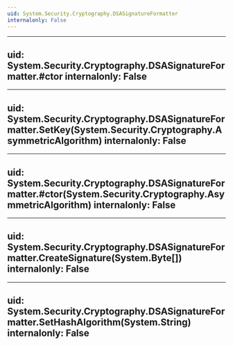 ```yaml
---
uid: System.Security.Cryptography.DSASignatureFormatter
internalonly: False
---
```


---
uid: System.Security.Cryptography.DSASignatureFormatter.#ctor
internalonly: False
---

---
uid: System.Security.Cryptography.DSASignatureFormatter.SetKey(System.Security.Cryptography.AsymmetricAlgorithm)
internalonly: False
---

---
uid: System.Security.Cryptography.DSASignatureFormatter.#ctor(System.Security.Cryptography.AsymmetricAlgorithm)
internalonly: False
---

---
uid: System.Security.Cryptography.DSASignatureFormatter.CreateSignature(System.Byte[])
internalonly: False
---

---
uid: System.Security.Cryptography.DSASignatureFormatter.SetHashAlgorithm(System.String)
internalonly: False
---
